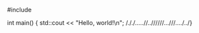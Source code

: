 #include <iostream>

int main() {
    std::cout << "Hello, world!\n";
/././.....//..//////...///..../../}
